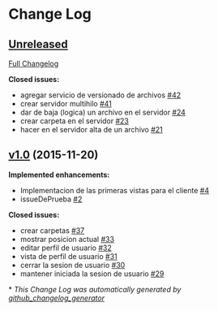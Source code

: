 # Change Log

## [Unreleased](https://github.com/sloiza/Taller2/tree/HEAD)

[Full Changelog](https://github.com/sloiza/Taller2/compare/v1.0...HEAD)

**Closed issues:**

- agregar servicio de versionado de archivos [\#42](https://github.com/sloiza/Taller2/issues/42)
- crear servidor multihilo [\#41](https://github.com/sloiza/Taller2/issues/41)
- dar de baja \(logica\) un archivo en el servidor [\#24](https://github.com/sloiza/Taller2/issues/24)
- crear carpeta en el servidor [\#23](https://github.com/sloiza/Taller2/issues/23)
- hacer en el servidor alta de un archivo [\#21](https://github.com/sloiza/Taller2/issues/21)

## [v1.0](https://github.com/sloiza/Taller2/tree/v1.0) (2015-11-20)
**Implemented enhancements:**

- Implementacion de las primeras vistas para el cliente [\#4](https://github.com/sloiza/Taller2/issues/4)
- issueDePrueba [\#2](https://github.com/sloiza/Taller2/issues/2)

**Closed issues:**

- crear carpetas [\#37](https://github.com/sloiza/Taller2/issues/37)
- mostrar posicion actual  [\#33](https://github.com/sloiza/Taller2/issues/33)
- editar perfil de usuario [\#32](https://github.com/sloiza/Taller2/issues/32)
- vista de perfil de usuario [\#31](https://github.com/sloiza/Taller2/issues/31)
- cerrar la sesion de usuario [\#30](https://github.com/sloiza/Taller2/issues/30)
- mantener iniciada la sesion de usuario [\#29](https://github.com/sloiza/Taller2/issues/29)



\* *This Change Log was automatically generated by [github_changelog_generator](https://github.com/skywinder/Github-Changelog-Generator)*